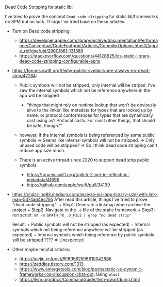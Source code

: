 Dead Code Stripping for static lib:

I've tried to prove the concept `Dead code stripping` for static lib/frameworks on SPM but no luck.
Things I've tried base on these articles:

- Turn on Dead code stripping:
    + https://developer.apple.com/library/archive/documentation/Performance/Conceptual/CodeFootprint/Articles/CompilerOptions.html#//apple_ref/doc/uid/20001861-131369
    + https://stackoverflow.com/questions/44128825/ios-static-library-dead-code-stripping-configurable-apns

- https://forums.swift.org/t/why-public-symbols-are-always-no-dead-strip/47264: 
    + Public symbols will not be stripped, only internal will be striped: I've saw the internal symbols which not be reference anywhere in the app will be stripped 
        + "things that might rely on runtime lookup that won't be obviously alive to the linker, like metadata for types that are looked up by name, or protocol conformances for types that are dynamically cast using as? Protocol casts. For most other things, that should be safe, though."'
        
    + however, if the internal symbols is being referenced by some public symbols => Seems like internal symbols will not be stripped.
    => Only unused code will be stripped? => So I think dead code stripping can't reduce app size much.
    
    + There is an active thread since 2020 to support dead strip public symbols 
        + https://forums.swift.org/t/pitch-2-opt-in-reflection-metadata/41696
        + https://github.com/apple/swift/pull/34199
        
- https://ohdarling88.medium.com/analyze-ios-app-binary-size-with-link-map-5d74ad4ec795
    After read this article, things I've tried to prove "dead code stripping":
        + Step1: Generate a linkmap when archive the project
        + Step2: Navigate to the `.o` file of the static framework
        + Step3: run script: `nm -m $PATH_TO_.O_FILE | grep "no dead strip"`
        
    Result:
        + Public symbols will not be stripped (as expected)
        + Internal symbols which not being reference anywhere will be stripped (as expected)
        + Internal symbols which being reference by public symbols still be stripped ???? => Unexpected
        
- Other maybe helpful articles:
    + https://juejin.cn/post/6969562598610042888
    + https://zeddios.tistory.com/1313
    + https://www.emergetools.com/blog/posts/static-vs-dynamic-frameworks-ios-discussion-chat-gpt: Using `otool`
    + https://llvm.org/docs/CommandGuide/llvm-dwarfdump.html
    

    
